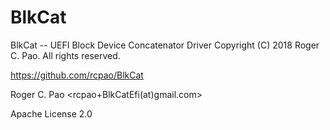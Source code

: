 # BlkCat
BlkCat -- UEFI Block Device Concatenator Driver
Copyright (C) 2018 Roger C. Pao.  All rights reserved.

https://github.com/rcpao/BlkCat

Roger C. Pao <rcpao+BlkCatEfi(at)gmail.com>

Apache License 2.0
